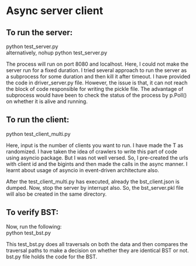# Async server client

## To run the server:  
python test_server.py  
alternatively, nohup python test_server.py  

The process will run on port 8080 and localhost.
Here, I could not make the server run for a fixed duration. I tried several approach to run the server as a subprocess for some duration and then kill it after timeout. I have provided the code in driver_server.py file. However, the issue is that, it can not reach the block of code responsible for writing the pickle file.
The advantage of subprocess would have been to check the status of the process by p.Poll() on whether it is alive and running. 

## To run the client:   
python test_client_multi.py   

Here, input is the number of clients you want to run. I have made the T as randomized. I have taken the idea of crawlers to write this part of code using asyncio package. But I was not well versed. So, I pre-created the urls with client id and the bigints and then made the calls in the async manner. I learnt about usage of asyncio in event-driven architecture also.  

After the test_client_multi.py has executed, already the bst_client.json is dumped. Now, stop the server by interrupt also. So, the bst_server.pkl file will also be created in the same directory. 

## To verify BST:  
Now, run the following:    
python test_bst.py    

This test_bst.py does all traversals on both the data and then compares the traversal paths to make a decision on whether they are identical BST or not. 
bst.py file holds the code for the BST. 

